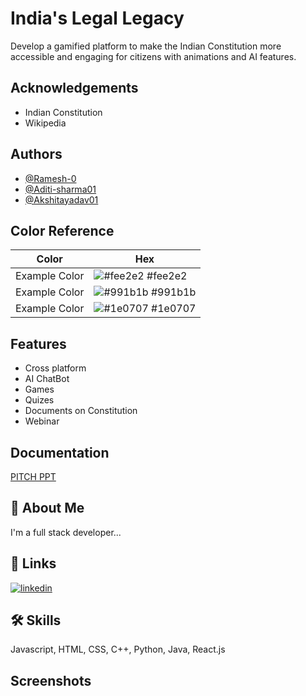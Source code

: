 
# India's Legal Legacy

Develop a gamified platform to make the Indian Constitution more accessible and engaging for citizens with animations and AI features.



## Acknowledgements

 - Indian Constitution 
 - Wikipedia 


## Authors

- [@Ramesh-0](https://github.com/Ramesh-0)
- [@Aditi-sharma01](https://github.com/Aditi-sharma01)
- [@Akshitayadav01](https://github.com/Akshitayadav01)

## Color Reference

| Color             | Hex                                                                |
| ----------------- | ------------------------------------------------------------------ |
| Example Color | ![#fee2e2](https://via.placeholder.com/10/fee2e2?text=+) #fee2e2 |
| Example Color | ![#991b1b](https://via.placeholder.com/10/991b1b?text=+) #991b1b |
| Example Color | ![#1e0707](https://via.placeholder.com/10/1e0707?text=+) #1e0707 |




## Features

- Cross platform
- AI ChatBot
- Games
- Quizes
- Documents on Constitution
- Webinar



## Documentation

[PITCH PPT](https://docs.google.com/presentation/d/1z7GFTMEDxrJy-jIIWce6tYDTwvgxKM7I/edit?usp=drive_link&ouid=109483023867051582010&rtpof=true&sd=true)


## 🚀 About Me
I'm a full stack developer...


## 🔗 Links
[![linkedin](https://img.shields.io/badge/linkedin-0A66C2?style=for-the-badge&logo=linkedin&logoColor=white)](www.linkedin.com/in/ramesh-kumar-singh-5985792b9)



## 🛠 Skills
Javascript, HTML, CSS, C++, Python, Java, React.js


## Screenshots



